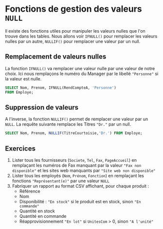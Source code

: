 # Fonctions de gestion des valeurs `NULL`

Il existe des fonctions utiles pour manipuler les valeurs nulles que l'on trouve dans les tables. Nous allons voir `IFNULL()` pour remplacer les valeurs nulles par un autre, `NULLIF()` pour remplacer une valeur par un null.

## Remplacement de valeurs nulles

La fonction `IFNULL()` va remplacer une valeur nulle par une valeur de notre choix. Ici nous remplaçons le numéro du Manager par le libellé `"Personne"` si la valeur est nulle.

```sql
SELECT Nom, Prenom, IFNULL(RendCompteA, 'Personne')  
FROM Employe;
```

## Suppression de valeurs 

A l'inverse, la fonction `NULLIF()` permet de remplacer une valeur par un `NULL`. La requête suivante remplace les Titres `"Dr."` par un null.

```sql
SELECT Nom, Prenom, NULLIF(TitreCourtoisie,'Dr.') FROM Employe;
```

## Exercices

1. Lister tous les fournisseurs (`Societe`, `Tel`, `Fax`, `PageAccueil`) en remplaçant les numéros de Fax manquant par la valeur `"Fax non disponible"` et les sites web manquants par `"Site web non disponible"`
2. Lister tous les employés (`Nom`, `Prénom`, `Fonction`) en remplaçant les fonctions `"Représentant(e)"` par une valeur `NULL`
3. Fabriquer un rapport au format CSV affichant, pour chaque produit : 
    - Référence
    - Nom
    - Disponibilité : `"En stock"` si le produit est en stock, sinon `"En commande"`
    - Quantité en stock
    - Quantité en commande
    - Réapprovisionnement `"En lot"` si `UnitesCom` > 0, sinon  `"A l'unité"`
